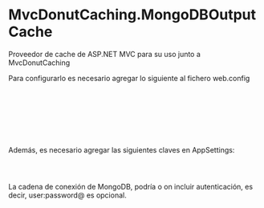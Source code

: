 MvcDonutCaching.MongoDBOutputCache
==================================

Proveedor de cache de ASP.NET MVC para su uso junto a MvcDonutCaching

Para configurarlo es necesario agregar lo siguiente al fichero web.config

<pre><code><caching>
      <outputCache defaultProvider="AspNetMongoDB">
        <providers>
          <add name="AspNetMongoDB" type="MongoDBOutputCache.MongoDBOutputCacheProvider, MongoDBOutputCache" />
        </providers>
      </outputCache>
    </caching>
</code></pre>

Además, es necesario agregar las siguientes claves en AppSettings:

<pre><code><add key="MongoDBOutputCacheProviderConnectionString" value="mongodb://user:password@yourhost/yourdatabase" />
    <add key="MongoDBOutputCacheProviderCollection" value="yourcollection" /></code></pre>

La cadena de conexión de MongoDB, podría o on incluir autenticación, es decir, user:password@ es opcional.